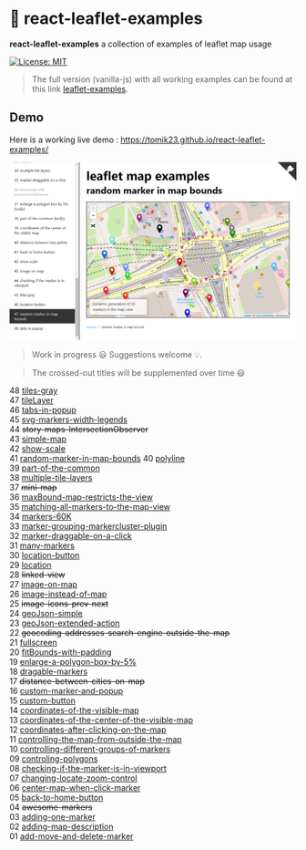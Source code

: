 # :maple_leaf: react-leaflet-examples

**react-leaflet-examples** a collection of examples of leaflet map usage

[![License: MIT](https://img.shields.io/badge/License-MIT-blue.svg)](https://opensource.org/licenses/MIT)

> The full version (vanilla-js) with all working examples can be found at this link [leaflet-examples](https://github.com/tomik23/leaflet-examples).

## Demo

Here is a working live demo : https://tomik23.github.io/react-leaflet-examples/

<img src="./src/data/leaflet.png">

> Work in progress :smiley: Suggestions welcome :bulb:.

> The crossed-out titles will be supplemented over time :smiley:

48 [tiles-gray](https://tomik23.github.io/react-leaflet-examples/#/tiles-gray)  
47 [tileLayer](https://tomik23.github.io/react-leaflet-examples/#/tileLayer)  
46 [tabs-in-popup](https://tomik23.github.io/react-leaflet-examples/#/tabs-in-popup)  
45 [svg-markers-width-legends](https://tomik23.github.io/react-leaflet-examples/#/svg-markers-width-legends)  
44 ~~story-maps-IntersectionObserver~~  
43 [simple-map](https://tomik23.github.io/react-leaflet-examples/#/simple-map)  
42 [show-scale](https://tomik23.github.io/react-leaflet-examples/#/show-scale)  
41 [random-marker-in-map-bounds](https://tomik23.github.io/react-leaflet-examples/#/random-marker-in-map-bounds)
40 [polyline](https://tomik23.github.io/react-leaflet-examples/#/polyline)  
39 [part-of-the-common](https://tomik23.github.io/react-leaflet-examples/#/part-of-the-common)  
38 [multiple-tile-layers](https://tomik23.github.io/react-leaflet-examples/#/multiple-tile-layers)  
37 ~~mini-map~~  
36 [maxBound-map-restricts-the-view](https://tomik23.github.io/react-leaflet-examples/#/maxBound-map-restricts-the-view)  
35 [matching-all-markers-to-the-map-view](https://tomik23.github.io/react-leaflet-examples/#/matching-all-markers-to-the-map-view)  
34 [markers-60K](https://tomik23.github.io/react-leaflet-examples/#/markers-60K)  
33 [marker-grouping-markercluster-plugin](https://tomik23.github.io/react-leaflet-examples/#/marker-grouping-markercluster-plugin)  
32 [marker-draggable-on-a-click](https://tomik23.github.io/react-leaflet-examples/#/marker-draggable-on-a-click)  
31 [many-markers](https://tomik23.github.io/react-leaflet-examples/#/many-markers)  
30 [location-button](https://tomik23.github.io/react-leaflet-examples/#/location-button)  
29 [location](https://tomik23.github.io/react-leaflet-examples/#/location)  
28 ~~linked-view~~  
27 [image-on-map](https://tomik23.github.io/react-leaflet-examples/#/image-on-map)  
26 [image-instead-of-map](https://tomik23.github.io/react-leaflet-examples/#/image-instead-of-map)  
25 ~~image-icons-prev-next~~  
24 [geoJson-simple](https://tomik23.github.io/react-leaflet-examples/#/geoJson-simple)  
23 [geoJson-extended-action](https://tomik23.github.io/react-leaflet-examples/#/geoJson-extended-action)  
22 ~~geocoding-addresses-search-engine-outside-the-map~~  
21 [fullscreen](https://tomik23.github.io/react-leaflet-examples/#/fullscreen)  
20 [fitBounds-with-padding](https://tomik23.github.io/react-leaflet-examples/#/fitBounds-with-padding)  
19 [enlarge-a-polygon-box-by-5%](https://tomik23.github.io/react-leaflet-examples/#/enlarge-a-polygon-box-by-5-percent)  
18 [dragable-markers](https://tomik23.github.io/react-leaflet-examples/#/dragable-markers)  
17 ~~distance-between-cities-on-map~~  
16 [custom-marker-and-popup](https://tomik23.github.io/react-leaflet-examples/#/custom-marker-and-popup)  
15 [custom-button](https://tomik23.github.io/react-leaflet-examples/#/custom-button)  
14 [coordinates-of-the-visible-map](https://tomik23.github.io/react-leaflet-examples/#/coordinates-of-the-visible-map)  
13 [coordinates-of-the-center-of-the-visible-map](https://tomik23.github.io/react-leaflet-examples/#/coordinates-of-the-center-of-the-visible-map)  
12 [coordinates-after-clicking-on-the-map](https://tomik23.github.io/react-leaflet-examples/#/coordinates-after-clicking-on-the-map)  
11 [controlling-the-map-from-outside-the-map](https://tomik23.github.io/react-leaflet-examples/#/controlling-the-map-from-outside-the-map)  
10 [controlling-different-groups-of-markers](https://tomik23.github.io/react-leaflet-examples/#/controlling-different-groups-of-markers)  
09 [controling-polygons](https://tomik23.github.io/react-leaflet-examples/#/controling-polygons)  
08 [checking-if-the-marker-is-in-viewport](https://tomik23.github.io/react-leaflet-examples/#/checking-if-the-marker-is-in-viewport)  
07 [changing-locate-zoom-control](https://tomik23.github.io/react-leaflet-examples/#/changing-locate-zoom-control)  
06 [center-map-when-click-marker](https://tomik23.github.io/react-leaflet-examples/#/center-map-when-click-marker)  
05 [back-to-home-button](https://tomik23.github.io/react-leaflet-examples/#/back-to-home-button)  
04 ~~awesome-markers~~  
03 [adding-one-marker](https://tomik23.github.io/react-leaflet-examples/#/adding-one-marker)  
02 [adding-map-description](https://tomik23.github.io/react-leaflet-examples/#/adding-map-description)  
01 [add-move-and-delete-marker](https://tomik23.github.io/react-leaflet-examples/#/add-move-and-delete-marker)
